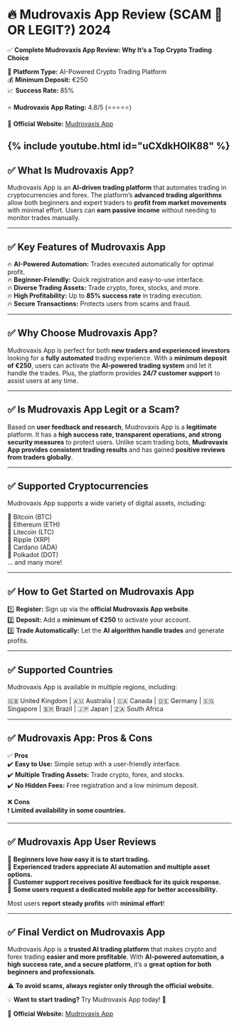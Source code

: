# 🔥 Mudrovaxis App Review (SCAM 🥵 OR LEGIT?) 2024  

✅ **Complete Mudrovaxis App Review: Why It’s a Top Crypto Trading Choice**  

📌 **Platform Type:** AI-Powered Crypto Trading Platform  
💰 **Minimum Deposit:** €250  
📈 **Success Rate:** 85%  


⭐ **Mudrovaxis App Rating:** 4.8/5 (⭐⭐⭐⭐⭐)  

🔗 **Official Website:** [Mudrovaxis App](https://shrtdoo.com/mudrovaxis-app/)  

{% include youtube.html id="uCXdkHOIK88" %}
---  

## ✅ What Is Mudrovaxis App?  

Mudrovaxis App is an **AI-driven trading platform** that automates trading in cryptocurrencies and forex. The platform’s **advanced trading algorithms** allow both beginners and expert traders to **profit from market movements** with minimal effort. Users can **earn passive income** without needing to monitor trades manually.  

---  

## ✅ Key Features of Mudrovaxis App  

🔥 **AI-Powered Automation:** Trades executed automatically for optimal profit.  
🔥 **Beginner-Friendly:** Quick registration and easy-to-use interface.  
🔥 **Diverse Trading Assets:** Trade crypto, forex, stocks, and more.  
🔥 **High Profitability:** Up to **85% success rate** in trading execution.  
🔥 **Secure Transactions:** Protects users from scams and fraud.  

---  

## ✅ Why Choose Mudrovaxis App?  

Mudrovaxis App is perfect for both **new traders and experienced investors** looking for a **fully automated** trading experience. With a **minimum deposit of €250**, users can activate the **AI-powered trading system** and let it handle the trades. Plus, the platform provides **24/7 customer support** to assist users at any time.  

---  

## ✅ Is Mudrovaxis App Legit or a Scam?  

Based on **user feedback and research**, Mudrovaxis App is a **legitimate** platform. It has a **high success rate, transparent operations, and strong security measures** to protect users. Unlike scam trading bots, **Mudrovaxis App provides consistent trading results** and has gained **positive reviews from traders globally**.  

---  

## ✅ Supported Cryptocurrencies  

Mudrovaxis App supports a wide variety of digital assets, including:  

🔹 Bitcoin (BTC)  
🔹 Ethereum (ETH)  
🔹 Litecoin (LTC)  
🔹 Ripple (XRP)  
🔹 Cardano (ADA)  
🔹 Polkadot (DOT)  
... and many more!  

---  

## ✅ How to Get Started on Mudrovaxis App  

1️⃣ **Register:** Sign up via the **official Mudrovaxis App website**.  
2️⃣ **Deposit:** Add a **minimum of €250** to activate your account.  
3️⃣ **Trade Automatically:** Let the **AI algorithm handle trades** and generate profits.  

---  

## ✅ Supported Countries  

Mudrovaxis App is available in multiple regions, including:  

🇬🇧 United Kingdom | 🇦🇺 Australia | 🇨🇦 Canada | 🇩🇪 Germany | 🇸🇬 Singapore | 🇧🇷 Brazil | 🇯🇵 Japan | 🇿🇦 South Africa  

---  

## ✅ Mudrovaxis App: Pros & Cons  

✅ **Pros**  
✔️ **Easy to Use:** Simple setup with a user-friendly interface.  
✔️ **Multiple Trading Assets:** Trade crypto, forex, and stocks.  
✔️ **No Hidden Fees:** Free registration and a low minimum deposit.  

❌ **Cons**  
❗ **Limited availability in some countries.**  

---  

## ✅ Mudrovaxis App User Reviews  

🔹 **Beginners love how easy it is to start trading.**  
🔹 **Experienced traders appreciate AI automation and multiple asset options.**  
🔹 **Customer support receives positive feedback for its quick response.**  
🔹 **Some users request a dedicated mobile app for better accessibility.**  

Most users **report steady profits** with **minimal effort**!  

---  

## ✅ Final Verdict on Mudrovaxis App  

Mudrovaxis App is a **trusted AI trading platform** that makes crypto and forex trading **easier and more profitable**. With **AI-powered automation, a high success rate, and a secure platform**, it’s a **great option for both beginners and professionals**.  

⚠️ **To avoid scams, always register only through the official website.**  

💡 **Want to start trading?** Try Mudrovaxis App today! 🚀  

🔗 **Official Website:** [Mudrovaxis App](https://shrtdoo.com/mudrovaxis-app/)  
